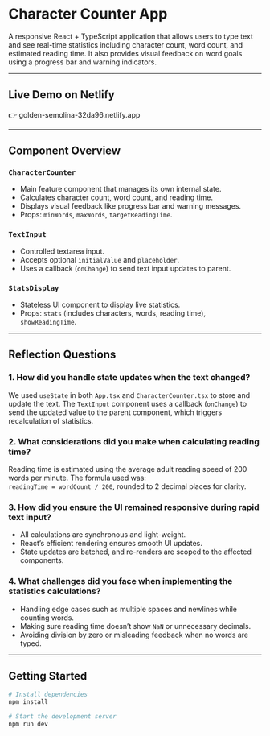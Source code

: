 # Character Counter App

A responsive React + TypeScript application that allows users to type text and see real-time statistics including character count, word count, and estimated reading time. It also provides visual feedback on word goals using a progress bar and warning indicators.

---

## Live Demo on Netlify

👉 golden-semolina-32da96.netlify.app

---

## Component Overview

### `CharacterCounter`
- Main feature component that manages its own internal state.
- Calculates character count, word count, and reading time.
- Displays visual feedback like progress bar and warning messages.
- Props: `minWords`, `maxWords`, `targetReadingTime`.

### `TextInput`
- Controlled textarea input.
- Accepts optional `initialValue` and `placeholder`.
- Uses a callback (`onChange`) to send text input updates to parent.

### `StatsDisplay`
- Stateless UI component to display live statistics.
- Props: `stats` (includes characters, words, reading time), `showReadingTime`.

---

## Reflection Questions

### 1. How did you handle state updates when the text changed?
We used `useState` in both `App.tsx` and `CharacterCounter.tsx` to store and update the text. The `TextInput` component uses a callback (`onChange`) to send the updated value to the parent component, which triggers recalculation of statistics.

### 2. What considerations did you make when calculating reading time?
Reading time is estimated using the average adult reading speed of 200 words per minute. The formula used was:  
`readingTime = wordCount / 200`, rounded to 2 decimal places for clarity.

### 3. How did you ensure the UI remained responsive during rapid text input?
- All calculations are synchronous and light-weight.
- React’s efficient rendering ensures smooth UI updates.
- State updates are batched, and re-renders are scoped to the affected components.

### 4. What challenges did you face when implementing the statistics calculations?
- Handling edge cases such as multiple spaces and newlines while counting words.
- Making sure reading time doesn’t show `NaN` or unnecessary decimals.
- Avoiding division by zero or misleading feedback when no words are typed.

---

## Getting Started

```bash
# Install dependencies
npm install

# Start the development server
npm run dev
